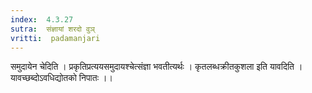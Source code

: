 ```yaml
---
index:  4.3.27
sutra:  संज्ञायां शरदो वुञ्
vritti:  padamanjari
---
```


समुदायेन चेदिति । प्रकृतिप्रत्ययसमुदायश्चेत्संज्ञा भवतीत्यर्थः । कृतलब्धक्रीतकुशला इति यावदिति । यावच्छब्दोऽवधिद्योतको निपातः ।।
